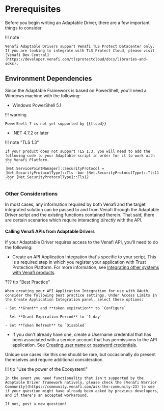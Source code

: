 # Prerequisites

Before you begin writing an Adaptable Driver, there are a few important things to consider.

!!! note 

    Venafi Adaptable Drivers support Venafi TLS Protect Datacenter only. If you are looking to integrate with TLS Protect Cloud, please visit [Venafi Dev Central](https://developer.venafi.com/tlsprotectcloud/docs/libraries-and-sdks). 

## Environment Dependencies

Since the Adaptable Framework is based on PowerShell, you'll need a Windows machine with the following:

- Windows PowerShell 5.1

!!! warning

    PowerShell 7 is not yet supported by {{tlspd}}

- .NET 4.7.2 or later

!!! note "TLS 1.3"

    If your product does not support TLS 1.3, you will need to add the following code to your Adaptable script in order for it to work with the Venafi Platform.
    ```
    [Net.ServicePointManager]::SecurityProtocol = [Net.SecurityProtocolType]::Tls -bor [Net.SecurityProtocolType]::Tls11 -bor [Net.SecurityProtocolType]::Tls12
    ```

### Other Considerations

In most cases, any information required by both Venafi and the target integrated solution can be passed to and from Venafi through the Adaptable Driver script and the existing functions contained therein.
That said, there are certain scenarios which require interacting *directly* with the API.

#### Calling Venafi APIs from Adaptable Drivers

If your Adaptable Driver requires access to the Venafi API, you'll need to do the following:

- Create an API Application Integration that's specific to your script. This is a required step in which you register your application with Trust Protection Platform. For more information, see [Integrating other systems with Venafi products](https://docs.venafi.com/Docs/current/TopNav/Content/API-ApplicationIntegration/t-APIAppIntegrations-creating.php).

??? tip "Best Practice"

    When creating your API Application Integration for use with OAuth, consider the following best practice settings. Under Access Limits in the Create Application Integration panel, select these options:

    - Set **Grant** and **token expiration** to `Configure`

    - Set **Grant Expiration Period** to `1 day`

    - Set **Token Refresh** to `Disabled`

- If you don't already have one, create a Username credential that has been associated with a service account that has permissions to the API application. See [Creating user name or password credentials](https://docs.venafi.com/Docs/current/TopNav/Content/Credentials/t-Credentials-Username-Password-creating.php).

Unique use cases like this one should be rare, but occasionally do present themselves and require additional consideration.

!!! tip "Use the power of the Ecosystem!"

    In the event you need functionality that isn't supported by the Adaptable Driver framework natively, please check the [Venafi Warrior Community](https://community.venafi.com/ask-the-community-23) to see if your question might have already been asked by previous developers, and if there's an accepted workaround.

    If not, post a new question!